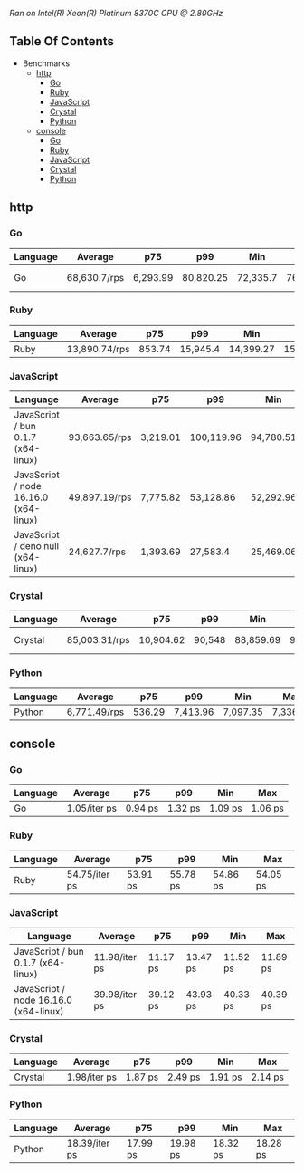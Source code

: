 *Ran on Intel(R) Xeon(R) Platinum 8370C CPU @ 2.80GHz*

## Table Of Contents

- Benchmarks
   - [http](#http)
      - [Go](#http-go)
      - [Ruby](#http-ruby)
      - [JavaScript](#http-javascript)
      - [Crystal](#http-crystal)
      - [Python](#http-python)
   - [console](#console)
      - [Go](#console-go)
      - [Ruby](#console-ruby)
      - [JavaScript](#console-javascript)
      - [Crystal](#console-crystal)
      - [Python](#console-python)

## http
### <a name="http-go">Go</a>

| Language | Average      | p75      | p99       | Min      | Max       | Latency  |
| -------- | ------------ | -------- | --------- | -------- | --------- | -------- |
| Go       | 68,630.7/rps | 6,293.99 | 80,820.25 | 72,335.7 | 76,051.52 | 727.3 ns |

### <a name="http-ruby">Ruby</a>

| Language | Average       | p75    | p99      | Min       | Max       | Latency |
| -------- | ------------- | ------ | -------- | --------- | --------- | ------- |
| Ruby     | 13,890.74/rps | 853.74 | 15,945.4 | 14,399.27 | 15,647.76 | 3.6 µs  |

### <a name="http-javascript">JavaScript</a>

| Language                              | Average       | p75      | p99        | Min       | Max       | Latency   |
| ------------------------------------- | ------------- | -------- | ---------- | --------- | --------- | --------- |
| JavaScript / bun 0.1.7 (x64-linux)    | 93,663.65/rps | 3,219.01 | 100,119.96 | 94,780.51 | 98,073.71 | 532.42 ns |
| JavaScript / node 16.16.0 (x64-linux) | 49,897.19/rps | 7,775.82 | 53,128.86  | 52,292.96 | 52,920.5  | 1 µs      |
| JavaScript / deno null (x64-linux)    | 24,627.7/rps  | 1,393.69 | 27,583.4   | 25,469.06 | 26,994.68 | 2.03 µs   |

### <a name="http-crystal">Crystal</a>

| Language | Average       | p75       | p99    | Min       | Max       | Latency   |
| -------- | ------------- | --------- | ------ | --------- | --------- | --------- |
| Crystal  | 85,003.31/rps | 10,904.62 | 90,548 | 88,859.69 | 90,154.21 | 586.63 ns |

### <a name="http-python">Python</a>

| Language | Average      | p75    | p99      | Min      | Max      | Latency |
| -------- | ------------ | ------ | -------- | -------- | -------- | ------- |
| Python   | 6,771.49/rps | 536.29 | 7,413.96 | 7,097.35 | 7,336.92 | 7.66 µs |

## console
### <a name="console-go">Go</a>

| Language | Average      | p75     | p99     | Min     | Max     |
| -------- | ------------ | ------- | ------- | ------- | ------- |
| Go       | 1.05/iter ps | 0.94 ps | 1.32 ps | 1.09 ps | 1.06 ps |

### <a name="console-ruby">Ruby</a>

| Language | Average       | p75      | p99      | Min      | Max      |
| -------- | ------------- | -------- | -------- | -------- | -------- |
| Ruby     | 54.75/iter ps | 53.91 ps | 55.78 ps | 54.86 ps | 54.05 ps |

### <a name="console-javascript">JavaScript</a>

| Language                              | Average       | p75      | p99      | Min      | Max      |
| ------------------------------------- | ------------- | -------- | -------- | -------- | -------- |
| JavaScript / bun 0.1.7 (x64-linux)    | 11.98/iter ps | 11.17 ps | 13.47 ps | 11.52 ps | 11.89 ps |
| JavaScript / node 16.16.0 (x64-linux) | 39.98/iter ps | 39.12 ps | 43.93 ps | 40.33 ps | 40.39 ps |

### <a name="console-crystal">Crystal</a>

| Language | Average      | p75     | p99     | Min     | Max     |
| -------- | ------------ | ------- | ------- | ------- | ------- |
| Crystal  | 1.98/iter ps | 1.87 ps | 2.49 ps | 1.91 ps | 2.14 ps |

### <a name="console-python">Python</a>

| Language | Average       | p75      | p99      | Min      | Max      |
| -------- | ------------- | -------- | -------- | -------- | -------- |
| Python   | 18.39/iter ps | 17.99 ps | 19.98 ps | 18.32 ps | 18.28 ps |

